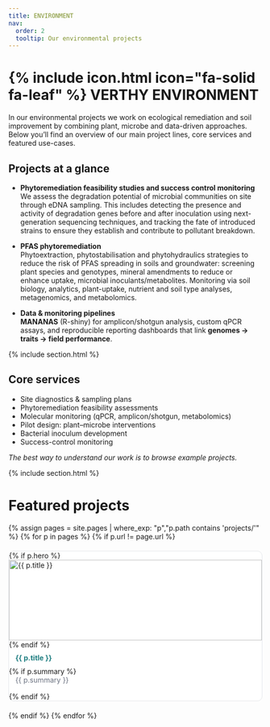 ```yaml
---
title: ENVIRONMENT
nav:
  order: 2
  tooltip: Our environmental projects
---
```


# {% include icon.html icon="fa-solid fa-leaf" %} VERTHY ENVIRONMENT

In our environmental projects we work on ecological remediation and soil improvement by combining plant, microbe and data-driven approaches.  
Below you’ll find an overview of our main project lines, core services and featured use-cases.

## Projects at a glance

- **Phytoremediation feasibility studies and success control monitoring**  
  We assess the degradation potential of microbial communities on site through eDNA sampling. This includes detecting the presence and activity of degradation genes before and after inoculation using next-generation sequencing techniques, and tracking the fate of introduced strains to ensure they establish and contribute to pollutant breakdown.

- **PFAS phytoremediation**  
  Phytoextraction, phytostabilisation and phytohydraulics strategies to reduce the risk of PFAS spreading in soils and groundwater: screening plant species and genotypes, mineral amendments to reduce or enhance uptake, microbial inoculants/metabolites. Monitoring via soil biology, analytics, plant-uptake, nutrient and soil type analyses, metagenomics, and metabolomics.

- **Data & monitoring pipelines**  
  **MANANAS** (R-shiny) for amplicon/shotgun analysis, custom qPCR assays, and reproducible reporting dashboards that link **genomes → traits → field performance**.

{% include section.html %}

## Core services

- Site diagnostics & sampling plans
- Phytoremediation feasibility assessments   
- Molecular monitoring (qPCR, amplicon/shotgun, metabolomics)  
- Pilot design: plant–microbe interventions  
- Bacterial inoculum development  
- Success-control monitoring  

*The best way to understand our work is to browse example projects.*

{% include section.html %}

# Featured projects

<div class="proj-grid">
  {% assign pages = site.pages | where_exp: "p","p.path contains 'projects/'" %}
  {% for p in pages %}
    {% if p.url != page.url %}
      <a class="proj-card" href="{{ p.url | relative_url }}">
        {% if p.hero %}<img src="{{ p.hero | relative_url }}" alt="{{ p.title }}">{% endif %}
        <div class="proj-title">{{ p.title }}</div>
        {% if p.summary %}<div class="proj-summary">{{ p.summary }}</div>{% endif %}
      </a>
    {% endif %}
  {% endfor %}
</div>

<style>
.proj-grid{display:grid;grid-template-columns:repeat(auto-fill,minmax(260px,1fr));gap:20px;margin-top:1rem}
.proj-card{text-decoration:none;border:1px solid #e5e7eb;border-radius:10px;overflow:hidden;background:#fff;transition:.2s}
.proj-card:hover{transform:translateY(-4px);box-shadow:0 10px 20px rgba(0,0,0,.08)}
.proj-card img{width:100%;height:160px;object-fit:cover}
.proj-title{font-weight:700;color:#217f82;padding:.6rem .8rem}
.proj-summary{color:#6b7280;padding:0 .8rem 1rem}
</style>
